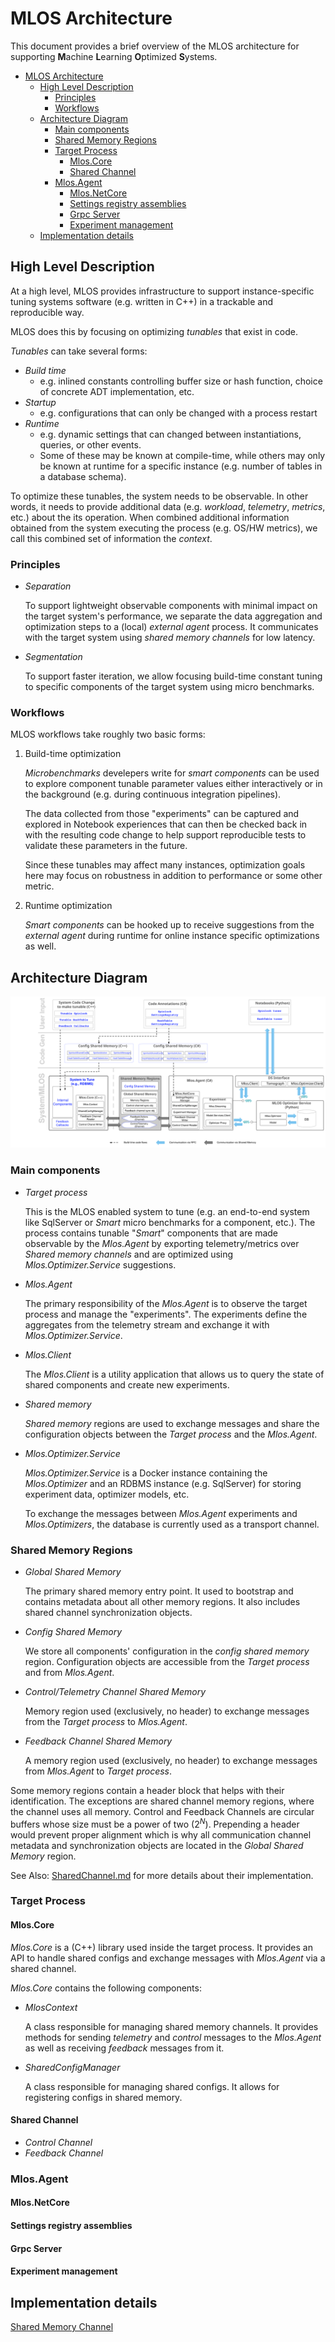 # MLOS Architecture

This document provides a brief overview of the MLOS architecture for supporting **M**achine **L**earning **O**ptimized **S**ystems.

- [MLOS Architecture](#mlos-architecture)
  - [High Level Description](#high-level-description)
    - [Principles](#principles)
    - [Workflows](#workflows)
  - [Architecture Diagram](#architecture-diagram)
    - [Main components](#main-components)
    - [Shared Memory Regions](#shared-memory-regions)
    - [Target Process](#target-process)
      - [Mlos.Core](#mloscore)
      - [Shared Channel](#shared-channel)
    - [Mlos.Agent](#mlosagent)
      - [Mlos.NetCore](#mlosnetcore)
      - [Settings registry assemblies](#settings-registry-assemblies)
      - [Grpc Server](#grpc-server)
      - [Experiment management](#experiment-management)
  - [Implementation details](#implementation-details)

## High Level Description

At a high level, MLOS provides infrastructure to support instance-specific tuning systems software (e.g. written in C++) in a trackable and reproducible way.

MLOS does this by focusing on optimizing *tunables* that exist in code.

*Tunables* can take several forms:

- *Build time*
  - e.g. inlined constants controlling buffer size or hash function, choice of concrete ADT implementation, etc.
- *Startup*
  - e.g. configurations that can only be changed with a process restart
- *Runtime*
  - e.g. dynamic settings that can changed between instantiations, queries, or other events.
  - Some of these may be known at compile-time, while others may only be known at runtime for a specific instance (e.g. number of tables in a database schema).

To optimize these tunables, the system needs to be observable.
In other words, it needs to provide additional data (e.g. *workload*, *telemetry*, *metrics*, etc.) about the its operation.
When combined additional information obtained from the system executing the process (e.g. OS/HW metrics), we call this combined set of information the *context*.

### Principles

- *Separation*

  To support lightweight observable components with minimal impact on the target system's performance, we separate the data aggregation and optimization steps to a (local) *external agent* process.
  It communicates with the target system using *shared memory channels* for low latency.

- *Segmentation*

  To support faster iteration, we allow focusing build-time constant tuning to specific components of the target system using micro benchmarks.

### Workflows

MLOS workflows take roughly two basic forms:

1. Build-time optimization

    *Microbenchmarks* develepers write for *smart components* can be used to explore component tunable parameter values either interactively or in the background (e.g. during continuous integration pipelines).

    The data collected from those "experiments" can be captured and explored in Notebook experiences that can then be checked back in with the resulting code change to help support reproducible tests to validate these parameters in the future.

    Since these tunables may affect many instances, optimization goals here may focus on robustness in addition to performance or some other metric.

2. Runtime optimization

    *Smart components* can be hooked up to receive suggestions from the *external agent* during runtime for online instance specific optimizations as well.

## Architecture Diagram

![Mlos Component Architecture Diagram](./images/MLOS_architecture.svg)

### Main components

- *Target process*

  This is the MLOS enabled system to tune (e.g. an end-to-end system like SqlServer or *Smart* micro benchmarks for a component, etc.).
  The process contains tunable "*Smart*" components that are made observable by the *Mlos.Agent* by exporting telemetry/metrics over *Shared memory channels* and are optimized using *Mlos.Optimizer.Service* suggestions.

- *Mlos.Agent*

  The primary responsibility of the *Mlos.Agent* is to observe the target process and manage the "experiments".
  The experiments define the aggregates from the telemetry stream and exchange it with *Mlos.Optimizer.Service*.

- *Mlos.Client*

  The *Mlos.Client* is a utility application that allows us to query the state of shared components and create new experiments.

- *Shared memory*

  *Shared memory* regions are used to exchange messages and share the configuration objects between the *Target process* and the *Mlos.Agent*.

- *Mlos.Optimizer.Service*

  *Mlos.Optimizer.Service* is a Docker instance containing the *Mlos.Optimizer* and an RDBMS instance (e.g. SqlServer) for storing experiment data, optimizer models, etc.

  To exchange the messages between *Mlos.Agent* experiments and *Mlos.Optimizers*, the database is currently used as a transport channel.

### Shared Memory Regions

- *Global Shared Memory*

  The primary shared memory entry point.
  It used to bootstrap and contains metadata about all other memory regions.
  It also includes shared channel synchronization objects.

- *Config Shared Memory*

  We store all components' configuration in the *config shared memory* region.
  Configuration objects are accessible from the *Target process* and from *Mlos.Agent*.

- *Control/Telemetry Channel Shared Memory*

  Memory region used (exclusively, no header) to exchange messages from the *Target process* to *Mlos.Agent*.

- *Feedback Channel Shared Memory*

  A memory region used (exclusively, no header) to exchange messages from *Mlos.Agent* to *Target process*.

Some memory regions contain a header block that helps with their identification.
The exceptions are shared channel memory regions, where the channel uses all memory.
Control and Feedback Channels are circular buffers whose size must be a power of two (2<sup><em>N</em></sup>).
Prepending a header would prevent proper alignment which is why all communication channel metadata and synchronization objects are located in the _Global Shared Memory_ region.

See Also: [SharedChannel.md](../source/Mlos.Core/doc/SharedChannel.md) for more details about their implementation.

### Target Process

#### Mlos.Core

*Mlos.Core* is a (C++) library used inside the target process.
It provides an API to handle shared configs and exchange messages with *Mlos.Agent* via a shared channel.

*Mlos.Core* contains the following components:

- *MlosContext*

  A class responsible for managing shared memory channels.
  It provides methods for sending *telemetry* and *control* messages to the *Mlos.Agent* as well as receiving *feedback* messages from it.

- *SharedConfigManager*

  A class responsible for managing shared configs.
  It allows for registering configs in shared memory.

#### Shared Channel

- *Control Channel*
- *Feedback Channel*

### Mlos.Agent

#### Mlos.NetCore

#### Settings registry assemblies

#### Grpc Server

#### Experiment management

## Implementation details

[Shared Memory Channel](../source/Mlos.Core/doc/SharedChannel.md)
